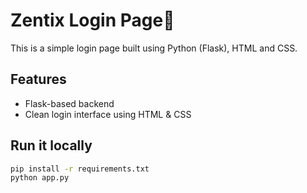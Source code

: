 # Zentix Login Page📃

This is a simple login page built using Python (Flask), HTML and CSS.

## Features
- Flask-based backend
- Clean login interface using HTML & CSS

## Run it locally

```bash
pip install -r requirements.txt
python app.py

